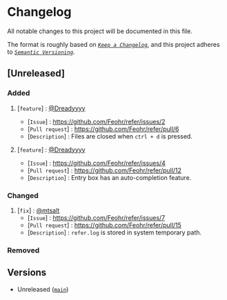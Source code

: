 # Changelog

All notable changes to this project will be documented in this file.

The format is roughly based on [*`Keep a Changelog`*](https://keepachangelog.com/en/1.1.0/), and this project adheres to [*`Semantic Versioning`*](https://semver.org/spec/v2.0.0.html).

## [Unreleased]

### Added

1) [`feature`] : [@Dreadyyyy][Dreadyyyy]
    - [`Issue`]         : https://github.com/Feohr/refer/issues/2
    - [`Pull request`]  : https://github.com/Feohr/refer/pull/6
    - [`Description`]   : Files are closed when `ctrl + d` is pressed.

2) [`feature`] : [@Dreadyyyy][Dreadyyyy]
    - [`Issue`]         : https://github.com/Feohr/refer/issues/4
    - [`Pull request`]  : https://github.com/Feohr/refer/pull/12
    - [`Description`]   : Entry box has an auto-completion feature.

### Changed

1) [`fix`]     : [@mtsalt][mtsalt]
    - [`Issue`]         : https://github.com/Feohr/refer/issues/7
    - [`Pull request`]  : https://github.com/Feohr/refer/pull/15
    - [`Description`]   : `refer.log` is stored in system temporary path.

### Removed

## Versions

- Unreleased ([`main`](https://github.com/Feohr/refer/tree/main))

<!--
    List of contributor links. You are welcome to add your name here if not present.
-->

[Feohr]: https://github.com/Feohr
[Dreadyyyy]: https://github.com/Dreadyyyy
[mtsalt]: https://github.com/mtsalt